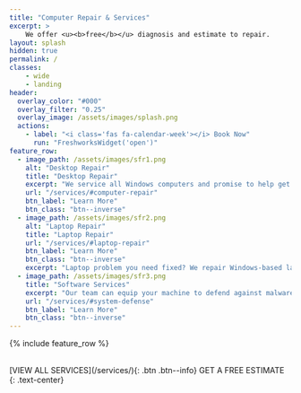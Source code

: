 ```yaml
---
title: "Computer Repair & Services"
excerpt: >
    We offer <u><b>free</b></u> diagnosis and estimate to repair.
layout: splash
hidden: true
permalink: /
classes: 
    - wide
    - landing
header:
  overlay_color: "#000"
  overlay_filter: "0.25"
  overlay_image: /assets/images/splash.png
  actions:
    - label: "<i class='fas fa-calendar-week'></i> Book Now"
      run: "FreshworksWidget('open')"
feature_row:
  - image_path: /assets/images/sfr1.png
    alt: "Desktop Repair"
    title: "Desktop Repair"
    excerpt: "We service all Windows computers and promise to help get your PC running optimally."
    url: "/services/#computer-repair"
    btn_label: "Learn More"
    btn_class: "btn--inverse"
  - image_path: /assets/images/sfr2.png
    alt: "Laptop Repair"
    title: "Laptop Repair"
    url: "/services/#laptop-repair"
    btn_label: "Learn More"
    btn_class: "btn--inverse"   
    excerpt: "Laptop problem you need fixed? We repair Windows-based laptops of all brands."
  - image_path: /assets/images/sfr3.png
    title: "Software Services"
    excerpt: "Our team can equip your machine to defend against malware and other viruses."
    url: "/services/#system-defense"
    btn_label: "Learn More"
    btn_class: "btn--inverse"
---
```


{% include feature_row %}

<br />
[VIEW ALL SERVICES](/services/){: .btn .btn--info} <a onclick="FreshworksWidget('open');" class="btn btn--success">GET A FREE ESTIMATE </a>
{: .text-center}
